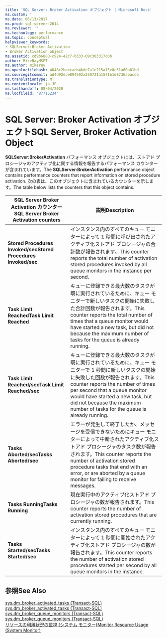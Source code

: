 ```yaml
---
title: 'SQL Server: Broker Activation オブジェクト | Microsoft Docs'
ms.custom: ''
ms.date: 06/13/2017
ms.prod: sql-server-2014
ms.reviewer: ''
ms.technology: performance
ms.topic: conceptual
helpviewer_keywords:
- SQLServer:Broker Activation
- Broker Activation object
ms.assetid: cd9b6880-c924-42c7-b333-09c303317c0b
author: MikeRayMSFT
ms.author: mikeray
ms.openlocfilehash: 4048c2baecaeb4bde7a1e215a15e8c51a60a01bd
ms.sourcegitcommit: ad4d92dce894592a259721a1571b1d8736abacdb
ms.translationtype: MT
ms.contentlocale: ja-JP
ms.lasthandoff: 08/04/2020
ms.locfileid: "87715234"
---
```

# <a name="sql-server-broker-activation-object"></a><span data-ttu-id="30475-102">SQL Server: Broker Activation オブジェクト</span><span class="sxs-lookup"><span data-stu-id="30475-102">SQL Server, Broker Activation Object</span></span>
  <span data-ttu-id="30475-103">**SQLServer:BrokerActivation** パフォーマンス オブジェクトには、ストアド プロシージャのアクティブ化に関する情報を報告するパフォーマンス カウンターが含まれています。</span><span class="sxs-lookup"><span data-stu-id="30475-103">The **SQLServer:BrokerActivation** performance object contains performance counters that report information on stored procedure activation.</span></span> <span data-ttu-id="30475-104">次の表は、このオブジェクトに含まれているカウンターを示します。</span><span class="sxs-lookup"><span data-stu-id="30475-104">The table below lists the counters that this object contains.</span></span>  
  
|<span data-ttu-id="30475-105">SQL Server Broker Activation カウンター</span><span class="sxs-lookup"><span data-stu-id="30475-105">SQL Server Broker Activation counters</span></span>|<span data-ttu-id="30475-106">説明</span><span class="sxs-lookup"><span data-stu-id="30475-106">Description</span></span>|  
|-------------------------------------------|-----------------|  
|<span data-ttu-id="30475-107">**Stored Procedures Invoked/sec**</span><span class="sxs-lookup"><span data-stu-id="30475-107">**Stored Procedures Invoked/sec**</span></span>|<span data-ttu-id="30475-108">インスタンス内のすべてのキュー モニターによって 1 秒間に呼び出されたアクティブ化ストアド プロシージャの合計数が報告されます。</span><span class="sxs-lookup"><span data-stu-id="30475-108">This counter reports the total number of activation stored procedures invoked by all queue monitors in the instance per second.</span></span>|  
|<span data-ttu-id="30475-109">**Task Limit Reached**</span><span class="sxs-lookup"><span data-stu-id="30475-109">**Task Limit Reached**</span></span>|<span data-ttu-id="30475-110">キューに登録できる最大数のタスクが既に実行されているために、キュー モニターで新しいタスクの開始に失敗した合計回数が報告されます。</span><span class="sxs-lookup"><span data-stu-id="30475-110">This counter reports the total number of times that a queue monitor would have started a new task, but did not because the maximum number of tasks for the queue is already running.</span></span>|  
|<span data-ttu-id="30475-111">**Task Limit Reached/sec**</span><span class="sxs-lookup"><span data-stu-id="30475-111">**Task Limit Reached/sec**</span></span>|<span data-ttu-id="30475-112">キューに登録できる最大数のタスクが既に実行されているために、キュー モニターで 1 秒間に新しいタスクの開始に失敗した回数が報告されます。</span><span class="sxs-lookup"><span data-stu-id="30475-112">This counter reports the number of times per second that a queue monitor would have started a new task, but did not because the maximum number of tasks for the queue is already running.</span></span>|  
|<span data-ttu-id="30475-113">**Tasks Aborted/sec**</span><span class="sxs-lookup"><span data-stu-id="30475-113">**Tasks Aborted/sec**</span></span>|<span data-ttu-id="30475-114">エラーが発生して終了したか、メッセージを受信できないためにキュー モニターによって中断されたアクティブ化ストアド プロシージャのタスク数が報告されます。</span><span class="sxs-lookup"><span data-stu-id="30475-114">This counter reports the number of activation stored procedure tasks that end with an error, or are aborted by a queue monitor for failing to receive messages.</span></span>|  
|<span data-ttu-id="30475-115">**Tasks Running**</span><span class="sxs-lookup"><span data-stu-id="30475-115">**Tasks Running**</span></span>|<span data-ttu-id="30475-116">現在実行中のアクティブ化ストアド プロシージャの数が報告されます。</span><span class="sxs-lookup"><span data-stu-id="30475-116">This counter reports the number of activation stored procedures that are currently running.</span></span>|  
|<span data-ttu-id="30475-117">**Tasks Started/sec**</span><span class="sxs-lookup"><span data-stu-id="30475-117">**Tasks Started/sec**</span></span>|<span data-ttu-id="30475-118">インスタンス内のすべてのキュー モニターによって 1 秒間に開始されたアクティブ化ストアド プロシージャの数が報告されます。</span><span class="sxs-lookup"><span data-stu-id="30475-118">This counter reports the number of activation stored procedures started per second by all queue monitors in the instance.</span></span>|  
  
## <a name="see-also"></a><span data-ttu-id="30475-119">参照</span><span class="sxs-lookup"><span data-stu-id="30475-119">See Also</span></span>  
 <span data-ttu-id="30475-120">[sys.dm_broker_activated_tasks &#40;Transact-SQL&#41;](/sql/relational-databases/system-dynamic-management-views/sys-dm-broker-activated-tasks-transact-sql) </span><span class="sxs-lookup"><span data-stu-id="30475-120">[sys.dm_broker_activated_tasks &#40;Transact-SQL&#41;](/sql/relational-databases/system-dynamic-management-views/sys-dm-broker-activated-tasks-transact-sql) </span></span>  
 <span data-ttu-id="30475-121">[sys.dm_broker_queue_monitors &#40;Transact-SQL&#41;](/sql/relational-databases/system-dynamic-management-views/sys-dm-broker-queue-monitors-transact-sql) </span><span class="sxs-lookup"><span data-stu-id="30475-121">[sys.dm_broker_queue_monitors &#40;Transact-SQL&#41;](/sql/relational-databases/system-dynamic-management-views/sys-dm-broker-queue-monitors-transact-sql) </span></span>  
 [<span data-ttu-id="30475-122">リソースの利用状況の監視 &#40;システム モニター&#41;</span><span class="sxs-lookup"><span data-stu-id="30475-122">Monitor Resource Usage &#40;System Monitor&#41;</span></span>](monitor-resource-usage-system-monitor.md)  
  
  
